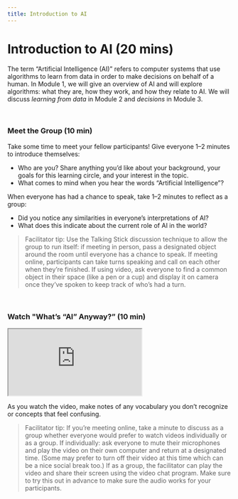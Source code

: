 ```yaml
---
title: Introduction to AI
---
```


# Introduction to AI  (20 mins)

The term “Artificial Intelligence (AI)” refers to computer systems that use algorithms to learn from data in order to make decisions on behalf of a human. In Module 1, we will give an overview of AI and will explore algorithms: what they are, how they work, and how they relate to AI.  We will discuss _learning from data_ in Module 2 and _decisions_ in Module 3.

<br>

### Meet the Group (10 min)

Take some time to meet your fellow participants! Give everyone 1–2 minutes to introduce themselves:
* Who are you? Share anything you’d like about your background, your goals for this learning circle, and your interest in the topic.
* What comes to mind when you hear the words “Artificial Intelligence”? 

When everyone has had a chance to speak, take 1–2 minutes to reflect as a group:
* Did you notice any similarities in everyone’s interpretations of AI?
* What does this indicate about the current role of AI in the world?

> Facilitator tip: Use the Talking Stick discussion technique to allow the group to run itself: if meeting in person, pass a designated object around the room until everyone has a chance to speak. If meeting online, participants can take turns speaking and call on each other when they’re finished. If using video, ask everyone to find a common object in their space (like a pen or a cup) and display it on camera once they’ve spoken to keep track of who’s had a turn.

<br>

### Watch "What’s “AI” Anyway?” (10 min)

<div class="container" style="max-width:900px; width: 100%;">
<iframe src="https://drive.google.com/file/d/1TyI1qhR3Dpylc0jJ9mmmpp4orSdk1DwK/preview"></iframe>
</div>

As you watch the video, make notes of any vocabulary you don’t recognize or concepts that feel confusing.

> Facilitator tip: If you’re meeting online, take a minute to discuss as a group whether everyone would prefer to watch videos individually or as a group. If individually: ask everyone to mute their microphones and play the video on their own computer and return at a designated time. (Some may prefer to turn off their video at this time which can be a nice social break too.) If as a group, the facilitator can play the video and share their screen using the video chat program. Make sure to try this out in advance to make sure the audio works for your participants.
